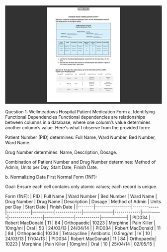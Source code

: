 ![Ref. Picture](<Screenshot 2024-11-26 at 20.52.19.png>)

Question 1: Wellmeadows Hospital Patient Medication Form
a. Identifying Functional Dependencies
Functional dependencies are relationships between columns in a database, where one column’s value determines another column’s value. Here's what I observe from the provided form:

Patient Number (PID) determines: Full Name, Ward Number, Bed Number, Ward Name.

Drug Number determines: Name, Description, Dosage.

Combination of Patient Number and Drug Number determines: Method of Admin, Units per Day, Start Date, Finish Date.

b. Normalizing Data
First Normal Form (1NF):

Goal: Ensure each cell contains only atomic values; each record is unique.

Form (1NF):
| PID    | Full Name       | Ward Number | Bed Number | Ward Name | Drug Number | Drug Name     | Description | Dosage   | Method of Admin | Units per Day | Start Date | Finish Date |
|--------|------------------|-------------|------------|-----------|-------------|---------------|-------------|----------|-----------------|---------------|------------|-------------|
| PID034 | Robert MacDonald | 11          | 84         | Orthopaedic| 10223       | Morphine      | Pain Killer | 10mg/ml  | Oral            | 50            | 24/03/13   | 24/04/14    |
| PID034 | Robert MacDonald | 11          | 84         | Orthopaedic| 10234       | Tetracycline  | Antibiotic  | 0.5mg/ml | IV              | 10            | 24/03/13   | 17/04/13    |
| PID034 | Robert MacDonald | 11          | 84         | Orthopaedic| 10223       | Morphine      | Pain Killer | 10mg/ml  | Oral            | 10            | 25/04/14   | 02/05/15    |


